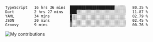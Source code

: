 <!--START_SECTION:waka-->
```text
TypeScript   16 hrs 36 mins  ████████████████████░░░░░   80.35 % 
Dart         2 hrs 27 mins   ███░░░░░░░░░░░░░░░░░░░░░░   11.87 % 
YAML         34 mins         ▓░░░░░░░░░░░░░░░░░░░░░░░░   02.79 % 
JSON         30 mins         ▓░░░░░░░░░░░░░░░░░░░░░░░░   02.45 % 
Groovy       9 mins          ▒░░░░░░░░░░░░░░░░░░░░░░░░   00.76 % 
```
<!--END_SECTION:waka-->
<img src="https://github-readme-streak-stats.herokuapp.com/?user=pahas&theme=white" alt="My contributions" />

